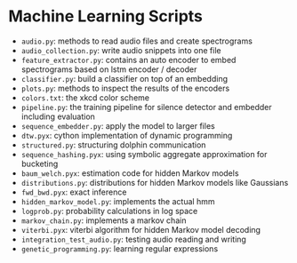 # Machine Learning Scripts

+ `audio.py`: methods to read audio files and create spectrograms
+ `audio_collection.py`: write audio snippets into one file        
+ `feature_extractor.py`: contains an auto encoder to embed spectrograms based on lstm encoder / decoder 
+ `classifier.py`: build a classifier on top of an embedding
+ `plots.py`: methods to inspect the results of the encoders
+ `colors.txt`: the xkcd color scheme
+ `pipeline.py`: the training pipeline for silence detector and embedder including evaluation
+ `sequence_embedder.py`: apply the model to larger files
+ `dtw.pyx`: cython implementation of dynamic programming
+ `structured.py`: structuring dolphin communication 
+ `sequence_hashing.pyx`: using symbolic aggregate approximation for bucketing
+ `baum_welch.pyx`: estimation code for hidden Markov models
+ `distributions.py`: distributions for hidden Markov models like Gaussians
+ `fwd_bwd.pyx`: exact inference
+ `hidden_markov_model.py`: implements the actual hmm
+ `logprob.py`: probability calculations in log space
+ `markov_chain.py`: implements a markov chain
+ `viterbi.pyx`: viterbi algorithm for hidden Markov model decoding
+ `integration_test_audio.py`: testing audio reading and writing
+ `genetic_programming.py`: learning regular expressions